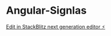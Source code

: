 # Angular-Signlas

[Edit in StackBlitz next generation editor ⚡️](https://stackblitz.com/~/github.com/arupgarai2004/Angular-Signlas)
